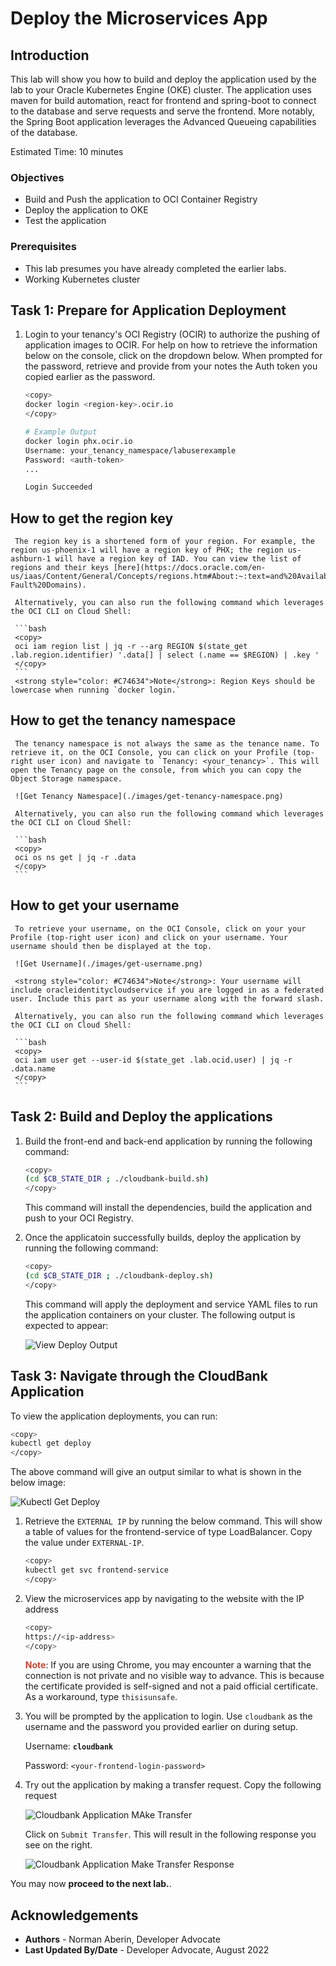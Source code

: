 # Deploy the Microservices App

## Introduction
This lab will show you how to build and deploy the application used by the lab to your Oracle Kubernetes Engine (OKE) cluster. The application uses maven for build automation, react for frontend and spring-boot to connect to the database and serve requests and serve the frontend. More notably, the Spring Boot application leverages the Advanced Queueing capabilities of the database.

Estimated Time: 10 minutes

### Objectives

* Build and Push the application to OCI Container Registry
* Deploy the application to OKE
* Test the application

### Prerequisites

* This lab presumes you have already completed the earlier labs.
* Working Kubernetes cluster

## Task 1: Prepare for Application Deployment

1. Login to your tenancy's OCI Registry (OCIR) to authorize the pushing of application images to OCIR. For help on how to retrieve the information below on the console, click on the dropdown below. When prompted for the password, retrieve and provide from your notes the Auth token you copied earlier as the password.

     ```bash
     <copy>
     docker login <region-key>.ocir.io
     </copy>
     ```

     ```bash
     # Example Output
     docker login phx.ocir.io
     Username: your_tenancy_namespace/labuserexample
     Password: <auth-token>
     ...

     Login Succeeded
     ```

  ## How to get the region key
     
     The region key is a shortened form of your region. For example, the region us-phoenix-1 will have a region key of PHX; the region us-ashburn-1 will have a region key of IAD. You can view the list of regions and their keys [here](https://docs.oracle.com/en-us/iaas/Content/General/Concepts/regions.htm#About:~:text=and%20Availability%20Domains-,About%20Regions%20and%20Availability%20Domains,-Fault%20Domains). 

     Alternatively, you can also run the following command which leverages the OCI CLI on Cloud Shell:

     ```bash
     <copy>
     oci iam region list | jq -r --arg REGION $(state_get .lab.region.identifier) '.data[] | select (.name == $REGION) | .key '
     </copy>
     ```
     <strong style="color: #C74634">Note</strong>: Region Keys should be lowercase when running `docker login.`

  ## How to get the tenancy namespace

     The tenancy namespace is not always the same as the tenance name. To retrieve it, on the OCI Console, you can click on your Profile (top-right user icon) and navigate to `Tenancy: <your_tenancy>`. This will open the Tenancy page on the console, from which you can copy the Object Storage namespace.

     ![Get Tenancy Namespace](./images/get-tenancy-namespace.png)

     Alternatively, you can also run the following command which leverages the OCI CLI on Cloud Shell:

     ```bash
     <copy>
     oci os ns get | jq -r .data
     </copy>
     ```

  ## How to get your username
     
     To retrieve your username, on the OCI Console, click on your your Profile (top-right user icon) and click on your username. Your username should then be displayed at the top.

     ![Get Username](./images/get-username.png)

     <strong style="color: #C74634">Note</strong>: Your username will include oracleidentitycloudservice if you are logged in as a federated user. Include this part as your username along with the forward slash.

     Alternatively, you can also run the following command which leverages the OCI CLI on Cloud Shell:

     ```bash
     <copy>
     oci iam user get --user-id $(state_get .lab.ocid.user) | jq -r .data.name
     </copy>
     ```

## Task 2: Build and Deploy the applications

1. Build the front-end and back-end application by running the following command:

     ```bash
     <copy>
     (cd $CB_STATE_DIR ; ./cloudbank-build.sh)
     </copy>
     ```

     This command will install the dependencies, build the application and push to your OCI Registry.

2. Once the applicatoin successfully builds, deploy the application by running the following command:

     ```bash
     <copy>
     (cd $CB_STATE_DIR ; ./cloudbank-deploy.sh)
     </copy>
     ```

     This command will apply the deployment and service YAML files to run the application containers on your cluster. The following output is expected to appear:

     ![View Deploy Output](./images/view-cloudbank-deploy-output.png)

## Task 3: Navigate through the CloudBank Application

To view the application deployments, you can run:

```bash
<copy>
kubectl get deploy
</copy>
```
The above command will give an output similar to what is shown in the below image:

![Kubectl Get Deploy](./images/kubectl-get-deploy.png)

1. Retrieve the `EXTERNAL IP` by running the below command. This will show a table of values for the frontend-service of type LoadBalancer. Copy the value under `EXTERNAL-IP`.

     ```bash
     <copy>
     kubectl get svc frontend-service 
     </copy>
     ```

2. View the microservices app by navigating to the website with the IP address
     ```bash
     <copy>
     https://<ip-address>
     </copy>
     ```

     <strong style="color: #C74634">Note</strong>: If you are using Chrome, you may encounter a warning that the connection is not private and no visible way to advance. This is because the certificate provided is self-signed and not a paid official certificate. As a workaround, type `thisisunsafe`.


3. You will be prompted by the application to login. Use `cloudbank` as the username and the password you provided earlier on during setup. 

     Username: __`cloudbank`__

     Password: `<your-frontend-login-password>`

4. Try out the application by making a transfer request. Copy the following request

    ![Cloudbank Application MAke Transfer](images/make-transfer-request.png " ")

    Click on `Submit Transfer`. This will result in the following response you see on the right.
    
    ![Cloudbank Application Make Transfer Response](images/transfer-request-response.png " ")

You may now **proceed to the next lab.**.

## Acknowledgements

* **Authors** - Norman Aberin, Developer Advocate
* **Last Updated By/Date** - Developer Advocate, August 2022
